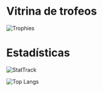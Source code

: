 # Vitrina de trofeos
![Trophies](https://github-profile-trophy.vercel.app/?username=ThePotatoCamera&row=2&column=3&theme=tokyonight&no-bg=true&no-frame=true)

# Estadísticas
![StatTrack](https://github-readme-stats.vercel.app/api?username=thepotatocamera&count_private=true&show_icons=true&include_all_commits=true&locale=es&theme=tokyonight&hide_border=true)

![Top Langs](https://github-readme-stats.vercel.app/api/top-langs/?username=thepotatocamera&exclude_repo=dgstickers,exile,KPLiberation&hide=css,objective-c,swift,kotlin&layout=compact&locale=es&langs_count=10&count_private=true&theme=tokyonight&hide_border=true)
